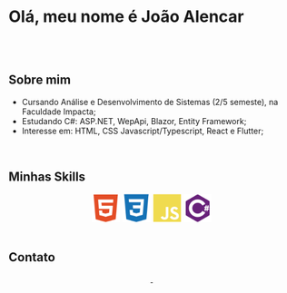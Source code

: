 <h1>Olá, meu nome é João Alencar</h1>

<div align="center">
    <img height="150" src="https://github-readme-stats.vercel.app/api?username=Joaoalen98&theme=tokyonight" alt="">
    <img height="150"
        src="https://github-readme-stats.vercel.app/api/top-langs/?username=Joaoalen98&layout=compact&theme=tokyonight"
        alt="">
</div>

<br>

<h2>Sobre mim</h2>
<ul>
    <li> Cursando Análise e Desenvolvimento de Sistemas (2/5 semeste), na Faculdade Impacta; </li>
    <li> Estudando C#: ASP.NET, WepApi, Blazor, Entity Framework; </li>
    <li> Interesse em: HTML, CSS Javascript/Typescript, React e Flutter;</li>
</ul>

<br>

<h2>Minhas Skills</h2>

<div align="center">
    <img width="50" src="https://github.com/devicons/devicon/blob/master/icons/html5/html5-plain.svg" alt="">
    <img width="50" src="https://github.com/devicons/devicon/blob/master/icons/css3/css3-plain.svg" alt="">
    <img width="50" src="https://github.com/devicons/devicon/blob/master/icons/javascript/javascript-plain.svg" alt="">
    <img width="50" src="https://github.com/devicons/devicon/blob/master/icons/csharp/csharp-plain.svg" alt="">
</div>

<br>

<h2>Contato</h2>

<div align="center">
    <a href="https://www.linkedin.com/in/jo%C3%A3o-a-a6588b129/">
        <img height="30"
            src="https://img.shields.io/badge/linkedin-%230077B5.svg?&style=for-the-badge&logo=linkedin&logoColor=white&link=mailto:https://www.linkedin.com/in/mateusaraujobarros/"
            alt="">
    </a>
    <a href="mailto:joao.alencar1497@gmail.com">
        <img height="30"
            src="https://img.shields.io/badge/gmail-D14836?&style=for-the-badge&logo=gmail&logoColor=white&link=mailto:joao.alencar1497@gmail.com"
            alt="">
    </a>
</div>

<br>
